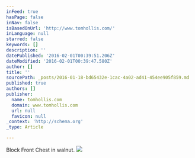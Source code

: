 ```yaml
---
inFeed: true
hasPage: false
inNav: false
isBasedOnUrl: 'http://www.tomhollis.com/'
inLanguage: null
starred: false
keywords: []
description: ''
datePublished: '2016-02-01T00:39:51.206Z'
dateModified: '2016-02-01T00:39:47.580Z'
author: []
title: ''
sourcePath: _posts/2016-01-18-bd65432e-1cac-4a02-ad41-454ee905f859.md
published: true
authors: []
publisher:
  name: tomhollis.com
  domain: www.tomhollis.com
  url: null
  favicon: null
_context: 'http://schema.org'
_type: Article

---
```

Block Front Chest in walnut. ![](https://s3-us-west-2.amazonaws.com/the-grid-img/p/48b20bcd859611fdfc76201c4f92a69ea3ba392d.jpg)